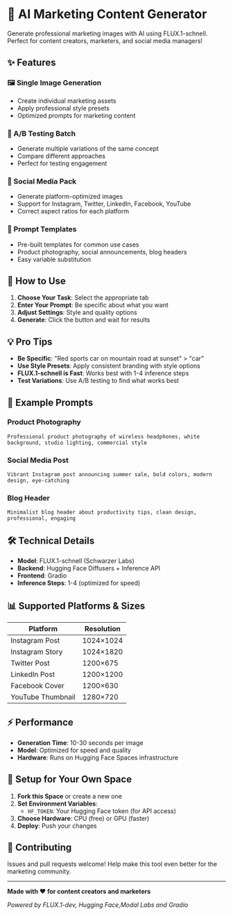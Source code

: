 # 🎨 AI Marketing Content Generator

Generate professional marketing images with AI using FLUX.1-schnell. Perfect for content creators, marketers, and social media managers!

## ✨ Features

### 🖼️ Single Image Generation
- Create individual marketing assets
- Apply professional style presets
- Optimized prompts for marketing content

### 🔄 A/B Testing Batch
- Generate multiple variations of the same concept
- Compare different approaches
- Perfect for testing engagement

### 📱 Social Media Pack  
- Generate platform-optimized images
- Support for Instagram, Twitter, LinkedIn, Facebook, YouTube
- Correct aspect ratios for each platform

### 📝 Prompt Templates
- Pre-built templates for common use cases
- Product photography, social announcements, blog headers
- Easy variable substitution

## 🚀 How to Use

1. **Choose Your Task**: Select the appropriate tab
2. **Enter Your Prompt**: Be specific about what you want
3. **Adjust Settings**: Style and quality options
4. **Generate**: Click the button and wait for results

## 💡 Pro Tips

- **Be Specific**: "Red sports car on mountain road at sunset" > "car"
- **Use Style Presets**: Apply consistent branding with style options
- **FLUX.1-schnell is Fast**: Works best with 1-4 inference steps
- **Test Variations**: Use A/B testing to find what works best

## 🎯 Example Prompts

### Product Photography
```
Professional product photography of wireless headphones, white background, studio lighting, commercial style
```

### Social Media Post
```
Vibrant Instagram post announcing summer sale, bold colors, modern design, eye-catching
```

### Blog Header
```
Minimalist blog header about productivity tips, clean design, professional, engaging
```

## 🛠️ Technical Details

- **Model**: FLUX.1-schnell (Schwarzer Labs)
- **Backend**: Hugging Face Diffusers + Inference API
- **Frontend**: Gradio
- **Inference Steps**: 1-4 (optimized for speed)

## 📊 Supported Platforms & Sizes

| Platform | Resolution |
|----------|------------|
| Instagram Post | 1024×1024 |
| Instagram Story | 1024×1820 |
| Twitter Post | 1200×675 |
| LinkedIn Post | 1200×1200 |
| Facebook Cover | 1200×630 |
| YouTube Thumbnail | 1280×720 |

## ⚡ Performance

- **Generation Time**: 10-30 seconds per image
- **Model**: Optimized for speed and quality
- **Hardware**: Runs on Hugging Face Spaces infrastructure

## 🔧 Setup for Your Own Space

1. **Fork this Space** or create a new one
2. **Set Environment Variables**:
   - `HF_TOKEN`: Your Hugging Face token (for API access)
3. **Choose Hardware**: CPU (free) or GPU (faster)
4. **Deploy**: Push your changes


## 🤝 Contributing

Issues and pull requests welcome! Help make this tool even better for the marketing community.

---

**Made with ❤️ for content creators and marketers**

*Powered by FLUX.1-dev, Hugging Face,Modal Labs and Gradio*
